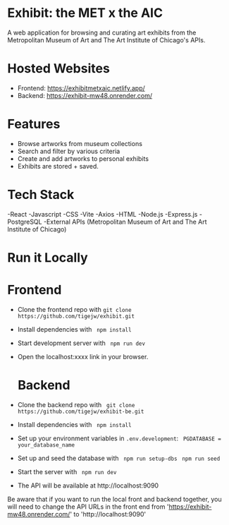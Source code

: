 # Exhibit: the MET x the AIC

A web application for browsing and curating art exhibits from the Metropolitan Museum of Art and The Art Institute of Chicago's APIs. 

# Hosted Websites

- Frontend: https://exhibitmetxaic.netlify.app/
- Backend: https://exhibit-mw48.onrender.com/

# Features
- Browse artworks from museum collections
- Search and filter by various criteria
- Create and add artworks to personal exhibits
- Exhibits are stored + saved.
  
# Tech Stack

-React
-Javascript
-CSS
-Vite
-Axios
-HTML 
-Node.js
-Express.js
-PostgreSQL
-External APIs (Metropolitan Museum of Art and The Art Institute of Chicago)

# Run it Locally
  
  # Frontend 
- Clone the frontend repo with
   ``` git clone https://github.com/tigejw/exhibit.git ``` 
- Install dependencies with 
  ``` npm install``` 
- Start development server with
 ``` npm run dev``` 
- Open the localhost:xxxx link in your browser.

  # Backend 
- Clone the backend repo with
  ``` git clone https://github.com/tigejw/exhibit-be.git``` 
- Install dependencies with
  ``` npm install``` 
- Set up your environment variables in `.env.development`:
``` PGDATABASE = your_database_name``` 
- Set up and seed the database with
  ``` npm run setup-dbs``` 
  ```  npm run seed ``` 
- Start the server with
  ``` npm run dev``` 
- The API will be available at http://localhost:9090


Be aware that if you want to run the local front and backend together, 
you will need to change the API URLs in the front end from 'https://exhibit-mw48.onrender.com/' to 'http://localhost:9090' 


